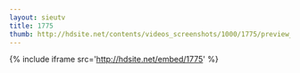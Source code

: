 ```yaml
---
layout: sieutv
title: 1775
thumb: http://hdsite.net/contents/videos_screenshots/1000/1775/preview_360p.mp4.jpg
---
```

{% include iframe src='http://hdsite.net/embed/1775' %}
 
